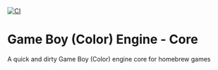 [![CI](https://github.com/etdv-thevoid/gbc-engine-core/actions/workflows/ci.yml/badge.svg)](https://github.com/etdv-thevoid/gbc-engine-core/actions/workflows/ci.yml)


# Game Boy (Color) Engine - Core

A quick and dirty Game Boy (Color) engine core for homebrew games
